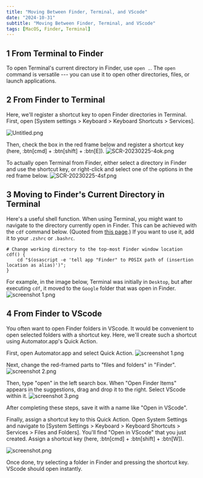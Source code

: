 ```yaml
---
title: "Moving Between Finder, Terminal, and VScode"
date: "2024-10-31"
subtitle: "Moving Between Finder, Terminal, and VScode"
tags: [MacOS, Finder, Terminal]
---
```



## 1 From Terminal to Finder
To open Terminal's current directory in Finder, use `open .`. The `open` command is versatile --- you can use it to open other directories, files, or launch applications.


## 2 From Finder to Terminal
Here, we'll register a shortcut key to open Finder directories in Terminal. First, open [System settings > Keyboard > Keyboard Shortcuts > Services].

![Untitled.png](https://qiita-image-store.s3.ap-northeast-1.amazonaws.com/0/414636/9e5188ae-4048-9423-35c2-f52ef1ccb5f0.png)

Then, check the box in the red frame below and register a shortcut key (here, :btn[cmd] + :btn[shift] + :btn[E]).
![SCR-20230225-4ok.png](https://qiita-image-store.s3.ap-northeast-1.amazonaws.com/0/414636/f5f80cbd-d13e-0efe-4df1-e4068f8a7789.png)

To actually open Terminal from Finder, either select a directory in Finder and use the shortcut key, or right-click and select one of the options in the red frame below.
![SCR-20230225-4sf.png](https://qiita-image-store.s3.ap-northeast-1.amazonaws.com/0/414636/a0b03cf8-9c42-8f95-b7e6-ed91af3f04c4.png "width=500px")


## 3 Moving to Finder's Current Directory in Terminal
Here's a useful shell function. When using Terminal, you might want to navigate to the directory currently open in Finder. This can be achieved with the `cdf` command below. (Quoted from [this page](https://github.com/webpro/dotfiles/blob/master/system/.function.macos).)
If you want to use it, add it to your `.zshrc` or `.bashrc`.

```shell
# Change working directory to the top-most Finder window location
cdf() {
    cd "$(osascript -e 'tell app "Finder" to POSIX path of (insertion location as alias)')";
}
```

For example, in the image below, Terminal was initially in `Desktop`, but after executing `cdf`, it moved to the `Google` folder that was open in Finder.
![screenshot 1.png](https://qiita-image-store.s3.ap-northeast-1.amazonaws.com/0/414636/7ca6f1ac-dac7-0e32-1506-b0037e594595.png)


## 4 From Finder to VScode
You often want to open Finder folders in VScode. It would be convenient to open selected folders with a shortcut key. Here, we'll create such a shortcut using Automator.app's Quick Action.

First, open Automator.app and select Quick Action.
![screenshot 1.png](https://qiita-image-store.s3.ap-northeast-1.amazonaws.com/0/414636/508228c3-9048-07dc-91bb-61d0f8559167.png)

Next, change the red-framed parts to "files and folders" in "Finder".
![screenshot 2.png](https://qiita-image-store.s3.ap-northeast-1.amazonaws.com/0/414636/e33ab371-bc0d-59dc-22a1-35eaabde3578.png)

Then, type "open" in the left search box. When "Open Finder Items" appears in the suggestions, drag and drop it to the right. Select VScode within it.
![screenshot 3.png](https://qiita-image-store.s3.ap-northeast-1.amazonaws.com/0/414636/8aacd3b1-73db-6fc6-3490-6a086289f803.png)

After completing these steps, save it with a name like "Open in VScode".

Finally, assign a shortcut key to this Quick Action.
Open System Settings and navigate to [System Settings > Keyboard > Keyboard Shortcuts > Services > Files and Folders]. You'll find "Open in VScode" that you just created. Assign a shortcut key (here, :btn[cmd] + :btn[shift] + :btn[W]).

![screenshot.png](https://qiita-image-store.s3.ap-northeast-1.amazonaws.com/0/414636/0ea10088-9c7c-8bd9-69ba-b3a969f1dc41.png)

Once done, try selecting a folder in Finder and pressing the shortcut key. VScode should open instantly.